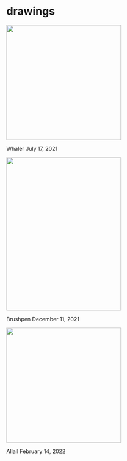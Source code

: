 # drawings
 <img src="https://user-images.githubusercontent.com/102587784/160892610-ba5d1245-0749-4dad-8f80-1a9c5cf9d5ea.JPG" width="300" height="300" /> 


Whaler July 17, 2021

 <img src="https://user-images.githubusercontent.com/102587784/160901343-8be99370-3edd-4535-8aa3-64052bdbdd8c.JPG" width="300" height="400" /> 


Brushpen December 11, 2021


<img src="https://user-images.githubusercontent.com/102587784/160900915-4e5367c3-5ed6-4dcb-ae94-b69aca72eafa.JPG" width="300" height="300" /> 


Allall February 14, 2022
